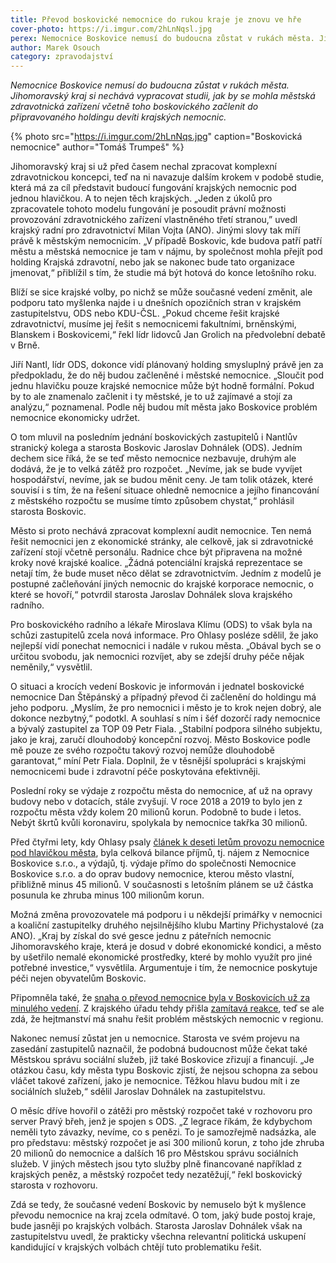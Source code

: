 ```yaml
---
title: Převod boskovické nemocnice do rukou kraje je znovu ve hře
cover-photo: https://i.imgur.com/2hLnNqsl.jpg
perex: Nemocnice Boskovice nemusí do budoucna zůstat v rukách města. Jihomoravský kraj si nechává vypracovat studii, jak městská zdravotnická zařízení včetně boskovického začlenit do připravovaného holdingu.
author: Marek Osouch
category: zpravodajství
---
```


*Nemocnice Boskovice nemusí do budoucna zůstat v rukách města. Jihomoravský kraj si nechává vypracovat studii, jak by se mohla městská zdravotnická zařízení včetně toho boskovického začlenit do připravovaného holdingu devíti krajských nemocnic.*

{% photo src="https://i.imgur.com/2hLnNqs.jpg" caption="Boskovická nemocnice" author="Tomáš Trumpeš" %}

Jihomoravský kraj si už před časem nechal zpracovat komplexní zdravotnickou koncepci, teď na ni navazuje dalším krokem v podobě studie, která má za cíl představit budoucí fungování krajských nemocnic pod jednou hlavičkou. A to nejen těch krajských. „Jeden z úkolů pro zpracovatele tohoto modelu fungování je posoudit právní možnosti provozování zdravotnického zařízení vlastněného třetí stranou,” uvedl krajský radní pro zdravotnictví Milan Vojta (ANO). Jinými slovy tak míří právě k městským nemocnicím. „V případě Boskovic, kde budova patří patří městu a městská nemocnice je tam v nájmu, by společnost mohla přejít pod holding Krajská zdravotní, nebo jak se nakonec bude tato organizace jmenovat,“ přiblížil s tím, že studie má být hotová do konce letošního roku.

Blíží se sice krajské volby, po nichž se může současné vedení změnit, ale podporu tato myšlenka najde i u dnešních opozičních stran v krajském zastupitelstvu, ODS nebo KDU-ČSL. „Pokud chceme řešit krajské zdravotnictví, musíme jej řešit s nemocnicemi fakultními, brněnskými, Blanskem i Boskovicemi,“ řekl lídr lidovců Jan Grolich na předvolební debatě v Brně.

Jiří Nantl, lídr ODS, dokonce vidí plánovaný holding smysluplný právě jen za předpokladu, že do něj budou začleněné i městské nemocnice. „Sloučit pod jednu hlavičku pouze krajské nemocnice může být hodně formální. Pokud by to ale znamenalo začlenit i ty městské, je to už zajímavé a stojí za analýzu,“ poznamenal. Podle něj budou mít města jako Boskovice problém nemocnice ekonomicky udržet.

O tom mluvil na posledním jednání boskovických zastupitelů i Nantlův stranický kolega a starosta Boskovic Jaroslav Dohnálek (ODS). Jedním dechem sice říká, že se teď město nemocnice nezbavuje, druhým ale dodává, že je to velká zátěž pro rozpočet. „Nevíme, jak se bude vyvíjet hospodářství, nevíme, jak se budou měnit ceny. Je tam tolik otázek, které souvisí i s tím, že na řešení situace ohledně nemocnice a jejího financování z městského rozpočtu se musíme tímto způsobem chystat,“ prohlásil starosta Boskovic.

Město si proto nechává zpracovat komplexní audit nemocnice. Ten nemá řešit nemocnici jen z ekonomické stránky, ale celkově, jak si zdravotnické zařízení stojí včetně personálu. Radnice chce být připravena na možné kroky nové krajské koalice. „Žádná potenciální krajská reprezentace se netají tím, že bude muset něco dělat se zdravotnictvím. Jedním z modelů je postupné začleňování jiných nemocnic do krajské korporace nemocnic, o které se hovoří,“ potvrdil starosta Jaroslav Dohnálek slova krajského radního.

Pro boskovického radního a lékaře Miroslava Klímu (ODS) to však byla na schůzi zastupitelů zcela nová informace. Pro Ohlasy posléze sdělil, že jako nejlepší vidí ponechat nemocnici i nadále v rukou města. „Obával bych se o určitou svobodu, jak nemocnici rozvíjet, aby se zdejší druhy péče nějak neměnily,“ vysvětlil.

O situaci a krocích vedení Boskovic je informován i jednatel boskovické nemocnice Dan Štěpánský a případný převod či začlenění do holdingu má jeho podporu. „Myslím, že pro nemocnici i město je to krok nejen dobrý, ale dokonce nezbytný,“ podotkl. A souhlasí s ním i šéf dozorčí rady nemocnice a bývalý zastupitel za TOP 09 Petr Fiala. „Stabilní podpora silného subjektu, jako je kraj, zaručí dlouhodobý koncepční rozvoj. Město Boskovice podle mě pouze ze svého rozpočtu takový rozvoj nemůže dlouhodobě garantovat,“ míní Petr Fiala. Doplnil, že v těsnější spolupráci s krajskými nemocnicemi bude i zdravotní péče poskytována efektivněji.

Poslední roky se výdaje z rozpočtu města do nemocnice, ať už na opravy budovy nebo v dotacích, stále zvyšují. V roce 2018 a 2019 to bylo jen z rozpočtu města vždy kolem 20 milionů korun. Podobně to bude i letos. Nebýt škrtů kvůli koronaviru, spolykala by nemocnice takřka 30 milionů.

Před čtyřmi lety, kdy Ohlasy psaly [článek k deseti letům provozu nemocnice pod hlavičkou města](https://ohlasy.info/clanky/2016/03/hospodareni-nemocnice.html), byla celková bilance příjmů, tj. nájem z Nemocnice Boskovice s.r.o., a výdajů, tj. výdaje přímo do společnosti Nemocnice Boskovice s.r.o. a do oprav budovy nemocnice, kterou město vlastní, přibližně minus 45 milionů. V současnosti s letošním plánem se už částka posunula ke zhruba minus 100 milionům korun.

Možná změna provozovatele má podporu i u někdejší primářky v nemocnici a koaliční zastupitelky druhého nejsilnějšího klubu Martiny Přichystalové (za ANO). „Kraj by získal do své gesce jednu z páteřních nemocnic Jihomoravského kraje, která je dosud v dobré ekonomické kondici, a město by ušetřilo nemalé ekonomické prostředky, které by mohlo využít pro jiné potřebné investice,“ vysvětlila. Argumentuje i tím, že nemocnice poskytuje péči nejen obyvatelům Boskovic.

Připomněla také, že [snaha o převod nemocnice byla v Boskovicích už za minulého vedení](https://ohlasy.info/clanky/2017/10/prevod-nemocnice.html). Z krajského úřadu tehdy přišla [zamítavá reakce](https://ohlasy.info/clanky/2017/10/nemocnice-zustane.html), teď se ale zdá, že hejtmanství má snahu řešit problém městských nemocnic v regionu.

Nakonec nemusí zůstat jen u nemocnice. Starosta ve svém projevu na zasedání zastupitelů naznačil, že podobná budoucnost může čekat také Městskou správu sociální služeb, již také Boskovice zřizují a financují. „Je otázkou času, kdy města typu Boskovic zjistí, že nejsou schopna za sebou vláčet takové zařízení, jako je nemocnice. Těžkou hlavu budou mít i ze sociálních služeb,“ sdělil Jaroslav Dohnálek na zastupitelstvu.

O měsíc dříve hovořil o zátěži pro městský rozpočet také v rozhovoru pro server Pravý břeh, jenž je spojen s ODS. „Z legrace říkám, že kdybychom neměli tyto závazky, nevíme, co s penězi. To je samozřejmě nadsázka, ale pro představu: městský rozpočet je asi 300 milionů korun, z toho jde zhruba 20 milionů do nemocnice a dalších 16 pro Městskou správu sociálních služeb. V jiných městech jsou tyto služby plně financované například z krajských peněz, a městský rozpočet tedy nezatěžují,“ řekl boskovický starosta v rozhovoru.

Zdá se tedy, že současné vedení Boskovic by nemuselo být k myšlence převodu nemocnice na kraj zcela odmítavé. O tom, jaký bude postoj kraje, bude jasněji po krajských volbách. Starosta Jaroslav Dohnálek však na zastupitelstvu uvedl, že prakticky všechna relevantní politická uskupení kandidující v krajských volbách chtějí tuto problematiku řešit.
